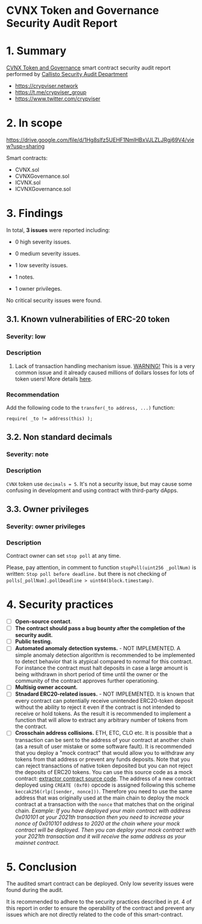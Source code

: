 # CVNX Token and Governance Security Audit Report

# 1. Summary

[CVNX Token and Governance](https://crypviser.network) smart contract security audit report performed by [Callisto Security Audit Department](https://github.com/EthereumCommonwealth/Auditing)

- https://crypviser.network
- https://t.me/crypviser_group
- https://www.twitter.com/crypviser

# 2. In scope

https://drive.google.com/file/d/1Hg8slfz5UEHF1NmlHBxVJLZLJRgj69V4/view?usp=sharing

Smart contracts: 
- CVNX.sol
- CVNXGovernance.sol
- ICVNX.sol
- ICVNXGovernance.sol

# 3. Findings

In total, **3 issues** were reported including:

- 0 high severity issues.

- 0 medium severity issues.

- 1 low severity issues.

- 1 notes.

- 1 owner privileges.

No critical security issues were found.

## 3.1. Known vulnerabilities of ERC-20 token

### Severity: low

### Description

1. Lack of transaction handling mechanism issue. [WARNING!](https://gist.github.com/Dexaran/ddb3e89fe64bf2e06ed15fbd5679bd20)  This is a very common issue and it already caused millions of dollars losses for lots of token users! More details [here](https://docs.google.com/document/d/1Feh5sP6oQL1-1NHi-X1dbgT3ch2WdhbXRevDN681Jv4/edit).

### Recommendation

Add the following code to the `transfer(_to address, ...)` function:

```
require( _to != address(this) );

```

## 3.2. Non standard decimals

### Severity: note

### Description

`CVNX` token use `decimals = 5`. It's not a security issue, but may cause some confusing in development and using contract with third-party dApps.


## 3.3. Owner privileges

### Severity: owner privileges

### Description

Contract owner can set `stop poll` at any time.

Please, pay attention, in comment to function `stopPoll(uint256 _pollNum)` is written: `Stop poll before deadline.` but there is not checking of `polls[_pollNum].pollDeadline > uint64(block.timestamp)`.


# 4. Security practices

- [ ] **Open-source contact**.
- [ ] **The contract should pass a bug bounty after the completion of the security audit.**
- [ ] **Public testing.**
- [ ] **Automated anomaly detection systems.** - NOT IMPLEMENTED. A simple anomaly detection algorithm is recommended to be implemented to detect behavior that is atypical compared to normal for this contract. For instance the contract must halt deposits in case a large amount is being withdrawn in short period of time until the owner or the community of the contract approves further operationing.
- [ ] **Multisig owner account.**
- [ ] **Stnadard ERC20-related issues.** - NOT IMPLEMENTED. It is known that every contract can potentially receive unintended ERC20-token deposit without the ability to reject it even if the contract is not intended to receive or hold tokens. As the result it is recommended to implement a function that will allow to extract any arbitrary number of tokens from the contract.
- [ ] **Crosschain address collisions.** ETH, ETC, CLO etc. It is possible that a transaction can be sent to the address of your contract at another chain (as a result of user mistake or some software fault). It is recommended that you deploy a "mock contract" that would allow you to withdraw any tokens from that address or prevent any funds deposits. Note that you can reject transactions of native token deposited but you can not reject the deposits of ERC20 tokens. You can use this source code as a mock contract: [extractor contract source code](https://github.com/EthereumCommonwealth/GNT-emergency-extractor-contract/blob/master/extractor.sol). The address of a new contract deployed using `CREATE (0xf0)` opcode is assigned following this scheme `keccak256(rlp([sender, nonce]))`. Therefore you need to use the same address that was originally used at the main chain to deploy the mock contract at a transaction with the `nonce` that matches that on the original chain. _Example: If you have deployed your main contract with address 0x010101 at your 2021th transaction then you need to increase your nonce of 0x010101 address to 2020 at the chain where your mock contract will be deployed. Then you can deploy your mock contract with your 2021th transaction and it will receive the same address as your mainnet contract._

# 5. Conclusion

The audited smart contract can be deployed. Only low severity issues were found during the audit.

It is recommended to adhere to the security practices described in pt. 4 of this report in order to ensure the operability of the contract and prevent any issues which are not directly related to the code of this smart-contract.

